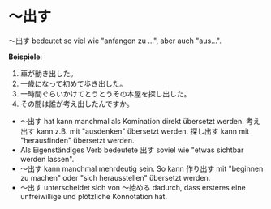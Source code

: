 ---
---
# 〜出す

〜出す bedeutet so viel wie "anfangen zu ...", aber auch "aus...".

**Beispiele**:

1. 車が動き出した。
2. 一歳になって初めて歩き出した。
3. 一時間ぐらいかけてとうとうその本屋を探し出した。
4. その間は誰が考え出したんですか。

- 〜出す hat kann manchmal als Komination direkt übersetzt werden. 考え出す kann z.B. mit "ausdenken" übersetzt werden. 探し出す kann mit "herausfinden" übersetzt werden.
- Als Eigenständiges Verb bedeutete 出す soviel wie "etwas sichtbar werden lassen".
- 〜出す kann manchmal mehrdeutig sein. So kann 作り出す mit "beginnen zu machen" oder "sich  herausstellen" übersetzt werden.
- 〜出す unterscheidet sich von 〜始める dadurch, dass ersteres eine unfreiwillige und plötzliche Konnotation hat.
